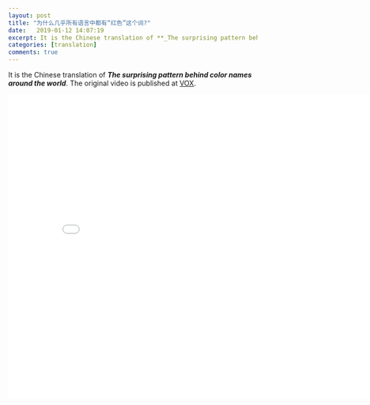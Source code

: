 ```yaml
---
layout: post
title: "为什么几乎所有语言中都有“红色”这个词?"
date:   2019-01-12 14:07:19
excerpt: It is the Chinese translation of **_The surprising pattern behind color names around the world_**. 
categories: [translation]
comments: true
---
```

It is the Chinese translation of **_The surprising pattern behind color names around the world_**. The original video is published at [VOX](https://www.vox.com/videos/2017/5/16/15646500/color-pattern-language). 

<iframe width="820" height="615" src="//player.bilibili.com/player.html?aid=13434648&cid=22008594&page=1" frameborder="no" allowfullscreen="true"></iframe>
